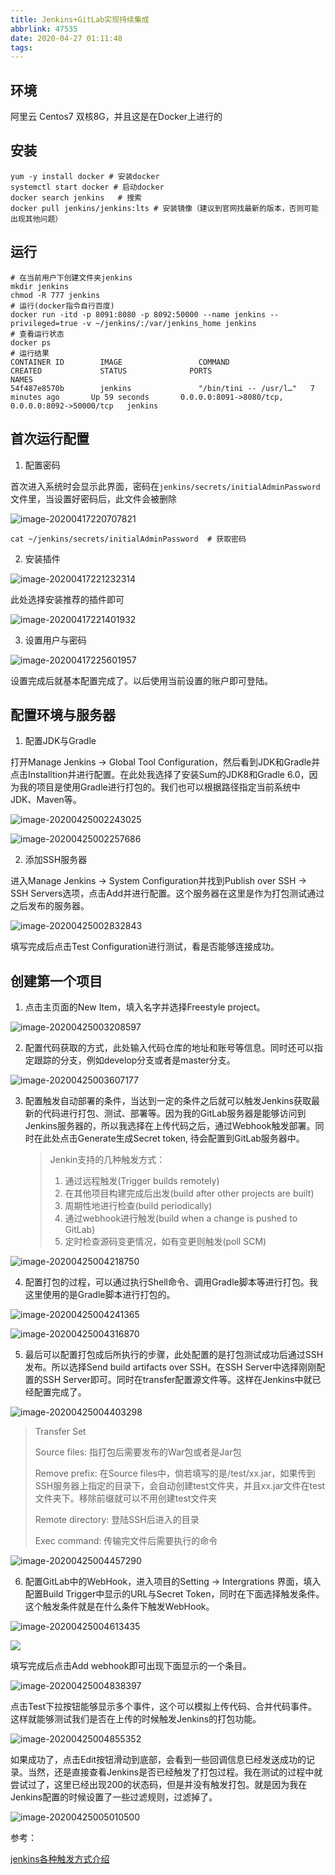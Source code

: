 ```yaml
---
title: Jenkins+GitLab实现持续集成
abbrlink: 47535
date: 2020-04-27 01:11:48
tags:
---
```




## 环境

阿里云 Centos7 双核8G，并且这是在Docker上进行的

## 安装

```shell
yum -y install docker # 安装docker
systemctl start docker # 启动docker
docker search jenkins	# 搜索
docker pull jenkins/jenkins:lts	# 安装镜像（建议到官网找最新的版本，否则可能出现其他问题）
```

## 运行

```shell
# 在当前用户下创建文件夹jenkins
mkdir jenkins
chmod -R 777 jenkins
# 运行(docker指令自行百度)
docker run -itd -p 8091:8080 -p 8092:50000 --name jenkins --privileged=true -v ~/jenkins/:/var/jenkins_home jenkins
# 查看运行状态
docker ps
# 运行结果
CONTAINER ID        IMAGE                 COMMAND                  CREATED             STATUS              PORTS                                             NAMES
54f487e8570b        jenkins               "/bin/tini -- /usr/l…"   7 minutes ago       Up 59 seconds       0.0.0.0:8091->8080/tcp, 0.0.0.0:8092->50000/tcp   jenkins
```

## 首次运行配置

1. 配置密码

首次进入系统时会显示此界面，密码在`jenkins/secrets/initialAdminPassword`文件里，当设置好密码后，此文件会被删除

![image-20200417220707821](Jenkins-GitLab实现持续集成/image-20200417220707821.png)

```shell
cat ~/jenkins/secrets/initialAdminPassword	# 获取密码
```

2. 安装插件

![image-20200417221232314](Jenkins-GitLab实现持续集成/image-20200417221232314.png)

此处选择安装推荐的插件即可

![image-20200417221401932](Jenkins-GitLab实现持续集成/image-20200417221401932.png)

3. 设置用户与密码

![image-20200417225601957](Jenkins-GitLab实现持续集成/image-20200417225601957.png)

设置完成后就基本配置完成了。以后使用当前设置的账户即可登陆。

## 配置环境与服务器

1. 配置JDK与Gradle

打开Manage Jenkins -> Global Tool Configuration，然后看到JDK和Gradle并点击Installtion并进行配置。在此处我选择了安装Sum的JDK8和Gradle 6.0，因为我的项目是使用Gradle进行打包的。我们也可以根据路径指定当前系统中JDK、Maven等。

![image-20200425002243025](Jenkins-GitLab实现持续集成/image-20200425002243025.png)

![image-20200425002257686](Jenkins-GitLab实现持续集成/image-20200425002257686.png)

2. 添加SSH服务器

进入Manage Jenkins -> System Configuration并找到Publish over SSH -> SSH Servers选项，点击Add并进行配置。这个服务器在这里是作为打包测试通过之后发布的服务器。

![image-20200425002832843](Jenkins-GitLab实现持续集成/image-20200425002832843.png)

填写完成后点击Test Configuration进行测试，看是否能够连接成功。

## 创建第一个项目

1. 点击主页面的New Item，填入名字并选择Freestyle project。

![image-20200425003208597](Jenkins-GitLab实现持续集成/image-20200425003208597.png)

2. 配置代码获取的方式，此处输入代码仓库的地址和账号等信息。同时还可以指定跟踪的分支，例如develop分支或者是master分支。

![image-20200425003607177](Jenkins-GitLab实现持续集成/image-20200425003607177.png)

3. 配置触发自动部署的条件，当达到一定的条件之后就可以触发Jenkins获取最新的代码进行打包、测试、部署等。因为我的GitLab服务器是能够访问到Jenkins服务器的，所以我选择在上传代码之后，通过Webhook触发部署。同时在此处点击Generate生成Secret token, 待会配置到GitLab服务器中。

   > Jenkin支持的几种触发方式：
   >
   > 1. 通过远程触发(Trigger builds remotely)
   > 2. 在其他项目构建完成后出发(build after other projects are built)
   > 3. 周期性地进行检查(build periodically)
   > 4. 通过webhook进行触发(build when a change is pushed to GitLab)
   > 5. 定时检查源码变更情况，如有变更则触发(poll SCM)

![image-20200425004218750](Jenkins-GitLab实现持续集成/image-20200425004218750.png)

4. 配置打包的过程，可以通过执行Shell命令、调用Gradle脚本等进行打包。我这里使用的是Gradle脚本进行打包的。

![image-20200425004241365](Jenkins-GitLab实现持续集成/image-20200425004241365.png)

![image-20200425004316870](Jenkins-GitLab实现持续集成/image-20200425004316870.png)

5. 最后可以配置打包成后所执行的步骤，此处配置的是打包测试成功后通过SSH发布。所以选择Send build artifacts over SSH。在SSH Server中选择刚刚配置的SSH Server即可。同时在transfer配置源文件等。这样在Jenkins中就已经配置完成了。

![image-20200425004403298](Jenkins-GitLab实现持续集成/image-20200425004403298.png)

> Transfer Set
>
> Source files: 指打包后需要发布的War包或者是Jar包
>
> Remove prefix: 在Source files中，倘若填写的是/test/xx.jar，如果传到SSH服务器上指定的目录下，会自动创建test文件夹，并且xx.jar文件在test文件夹下。移除前缀就可以不用创建test文件夹
>
> Remote directory: 登陆SSH后进入的目录
>
> Exec command: 传输完文件后需要执行的命令

![image-20200425004457290](Jenkins-GitLab实现持续集成/image-20200425004457290.png)

6. 配置GitLab中的WebHook，进入项目的Setting -> Intergrations 界面，填入配置Build Trigger中显示的URL与Secret Token，同时在下面选择触发条件。这个触发条件就是在什么条件下触发WebHook。

![image-20200425004613435](Jenkins-GitLab实现持续集成/image-20200425004613435.png)

![](Jenkins-GitLab实现持续集成/image-20200425004730148.png)

填写完成后点击Add webhook即可出现下面显示的一个条目。

![image-20200425004838397](Jenkins-GitLab实现持续集成/image-20200425004838397.png)

点击Test下拉按钮能够显示多个事件，这个可以模拟上传代码、合并代码事件。这样就能够测试我们是否在上传的时候触发Jenkins的打包功能。

![image-20200425004855352](Jenkins-GitLab实现持续集成/image-20200425004855352.png)

如果成功了，点击Edit按钮滑动到底部，会看到一些回调信息已经发送成功的记录。当然，还是直接查看Jenkins是否已经触发了打包过程。我在测试的过程中就尝试过了，这里已经出现200的状态码，但是并没有触发打包。就是因为我在Jenkins配置的时候设置了一些过滤规则，过滤掉了。

![image-20200425005010500](Jenkins-GitLab实现持续集成/image-20200425005010500.png)

参考：

[jenkins各种触发方式介绍](https://blog.csdn.net/anzhuo5151/article/details/101786217?depth_1-utm_source=distribute.pc_relevant.none-task-blog-BlogCommendFromBaidu-1&utm_source=distribute.pc_relevant.none-task-blog-BlogCommendFromBaidu-1)

